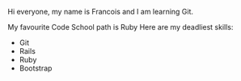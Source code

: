 Hi everyone, my name is Francois and I am learning Git.

My favourite Code School path is Ruby
Here are my deadliest skills:

* Git
* Rails
* Ruby
* Bootstrap
